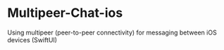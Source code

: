 # Multipeer-Chat-ios
Using multipeer (peer-to-peer connectivity) for messaging between iOS devices (SwiftUI)
